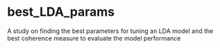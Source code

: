 # best_LDA_params
A study on finding the best parameters for tuning an LDA model and the best coherence measure to evaluate the model performance
